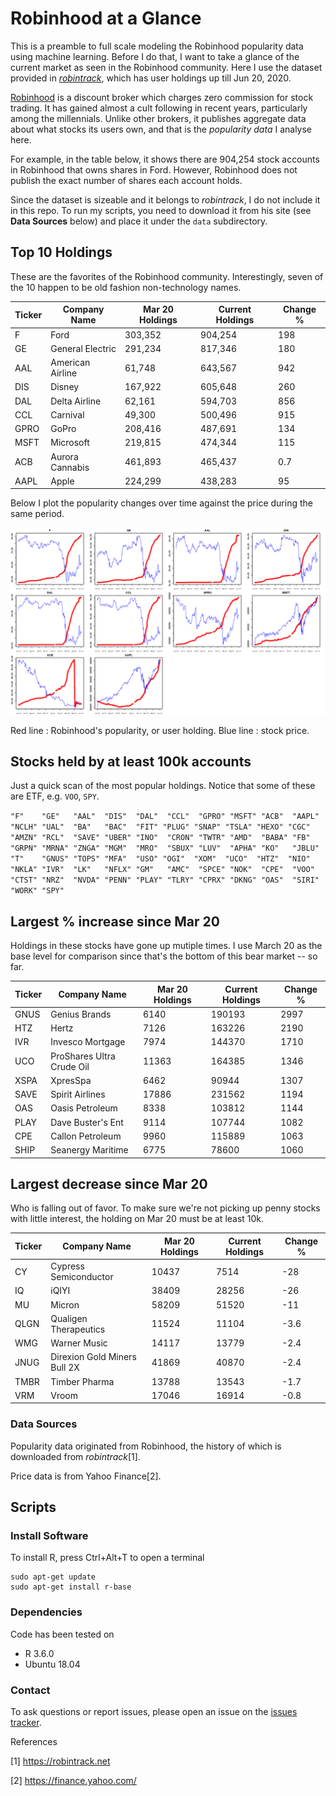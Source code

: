 # Robinhood at a Glance

This is a preamble to full scale modeling the Robinhood popularity data using machine learning. Before I do that, I want to 
take a glance of the current market as seen in the Robinhood community. Here I use the dataset provided in [*robintrack*](https://robintrack.net), 
which has user holdings up till Jun 20, 2020. 

[Robinhood](https://robinhood.com) is a discount broker which charges zero commission for stock trading. It has gained almost a cult following in
recent years, particularly among the millennials. Unlike other brokers, it publishes aggregate data about what stocks its
users own, and that is the *popularity data* I analyse here. 

For example, in the table below, it shows there are 904,254 stock accounts in Robinhood 
that owns shares in Ford. However, Robinhood does not publish the exact number of shares each account holds. 

Since the dataset is sizeable and it belongs to *robintrack*, I do not include it in this repo. 
To run my scripts, you need to download it from his site (see __Data Sources__ below) and place it under the `data` subdirectory.

## Top 10 Holdings
These are the favorites of the Robinhood community. Interestingly, seven of the 10 happen to be old fashion non-technology names. 

| Ticker    |  Company Name   | Mar 20 Holdings | Current Holdings | Change % |
| -----------|--------|---------|---------|------|
|    F  |  Ford | 303,352  |  904,254 |  198  |
|   GE  |  General Electric |291,234  |  817,346 | 180  |
|     AAL |  American Airline  |61,748  |  643,567 | 942 |
|  DIS  | Disney |167,922  |  605,648 | 260  |
|  DAL  |   Delta Airline | 62,161  |  594,703 | 856 |
|  CCL  |  Carnival | 49,300  |  500,496 | 915 |
| GPRO  | GoPro |208,416  |  487,691 | 134|
| MSFT  |  Microsoft |219,815  |  474,344 | 115 |
|    ACB  | Aurora Cannabis |461,893  |  465,437 | 0.7|
|   AAPL  |  Apple |224,299  |  438,283 | 95 |

Below I plot the popularity changes over time against the price during the same period. 

![top_ten](plots/Top_10.png)

Red line : Robinhood's popularity, or user holding. Blue line : stock price.


## Stocks held by at least 100k accounts
Just a quick scan of the most popular holdings. Notice that some of these are ETF, e.g. `VOO`, `SPY`. 

`"F"    "GE"   "AAL"  "DIS"  "DAL"  "CCL"  "GPRO" "MSFT" "ACB"  "AAPL" "NCLH" "UAL"  "BA"   "BAC"  "FIT"
"PLUG" "SNAP" "TSLA" "HEXO" "CGC"  "AMZN" "RCL"  "SAVE" "UBER" "INO"  "CRON" "TWTR" "AMD"  "BABA" "FB" "GRPN" "MRNA" "ZNGA"
"MGM"  "MRO"  "SBUX" "LUV"  "APHA" "KO"   "JBLU" "T"    "GNUS" "TOPS" "MFA"  "USO" "OGI"  "XOM"  "UCO"  "HTZ"  "NIO"  "NKLA" "IVR"  "LK"   "NFLX" "GM"   "AMC"  "SPCE" "NOK"  "CPE"  "VOO" "CTST" "NRZ"  "NVDA" "PENN" "PLAY" "TLRY" "CPRX" "DKNG" "OAS"  "SIRI" "WORK" "SPY"` 


## Largest % increase since Mar 20
Holdings in these stocks have gone up mutiple times. I use March 20 as the base level for comparison since that's the bottom of this bear market -- so far. 

    
| Ticker    |  Company Name   | Mar 20 Holdings | Current Holdings | Change % |
| -----------|--------|---------|---------|------|
| GNUS   | Genius Brands |  6140 |   190193  | 2997 |
|  HTZ   | Hertz|  7126 |   163226|  2190|
|  IVR   | Invesco Mortgage|  7974  |  144370 |  1710|
|  UCO  |ProShares Ultra Crude Oil|  11363  |  164385 |  1346|
| XSPA  |XpresSpa |   6462  |   90944 |  1307|
| SAVE  |Spirit Airlines|  17886  |  231562 |  1194|
|  OAS  |Oasis Petroleum|   8338  |  103812 |  1144|
| PLAY  |Dave Buster's Ent|   9114  |  107744 |  1082|
|  CPE  |Callon Petroleum|   9960  |  115889 |  1063|
| SHIP  |Seanergy Maritime|   6775  |   78600 |  1060|






## Largest decrease since Mar 20
Who is falling out of favor. To make sure we're not picking up penny stocks with little
interest, the holding on Mar 20 must be at least 10k. 


| Ticker    |  Company Name   | Mar 20 Holdings | Current Holdings | Change % |
| -----------|--------|---------|---------|------|
|   CY  |Cypress Semiconductor |   10437 |     7514|  -28 |
|   IQ  |iQIYI|   38409 |     28256| -26 |
|   MU |Micron|    58209|     51520| -11|
| QLGN  |Qualigen Therapeutics|   11524|     11104|  -3.6|
|  WMG  |Warner Music|   14117|     13779|  -2.4|
| JNUG  |Direxion Gold Miners Bull 2X|   41869|  40870|  -2.4|
| TMBR  |Timber Pharma|   13788|     13543|  -1.7|
|  VRM   |Vroom|  17046|     16914|  -0.8|






 
### Data Sources
Popularity data originated from Robinhood, the history of which is downloaded from *robintrack*[1]. 

Price data is from Yahoo Finance[2].

## Scripts



### Install Software
To install R, press Ctrl+Alt+T to open a terminal

    sudo apt-get update 
    sudo apt-get install r-base

### Dependencies
Code has been tested on 
* R 3.6.0
* Ubuntu 18.04 


### Contact
To ask questions or report issues, please open an issue on the [issues tracker](https://github.com/htso/Robinhood_at_a_glance/issues).


References

[1] https://robintrack.net

[2] https://finance.yahoo.com/